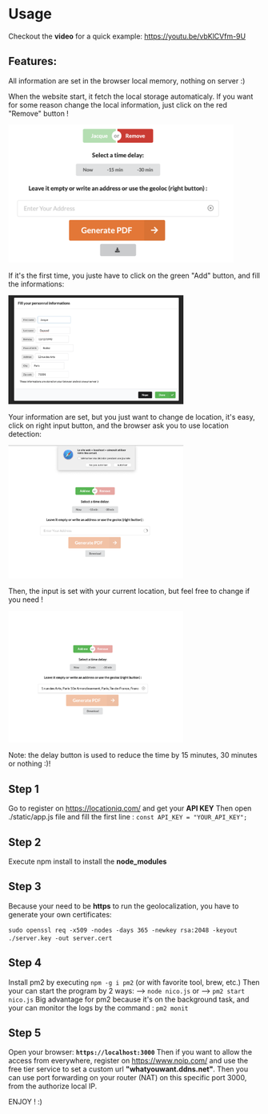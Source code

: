 
# Usage

Checkout the **video** for a quick example:
https://youtu.be/vbKlCVfm-9U

## Features:
All information are set in the browser local memory, nothing on server :)

When the website start, it fetch the local storage automaticaly.
If you want for some reason change the local information, just click on the red "Remove" button !

<img src="/Example%201.png" width="450">

If it's the first time, you juste have to click on the green "Add" button, and fill the informations:

<img src="/Example%202.png" width="350">

Your information are set, but you just want to change de location, it's easy, click on right input button, and the browser ask you to use location detection:

<img src="/Example%203.png" width="350">

Then, the input is set with your current location, but feel free to change if you need !

<img src="/Example%204.png" width="350">

Note: the delay button is used to reduce the time by 15 minutes, 30 minutes or nothing :)!

## Step 1
Go to register on https://locationiq.com/ and get your **API KEY**
Then open ./static/app.js file and fill the first line : `const API_KEY = "YOUR_API_KEY";`
## Step 2
Execute npm install to install the **node_modules**
## Step 3
Because your need to be **https** to run the geolocalization, you have to generate your own certificates:

    sudo openssl req -x509 -nodes -days 365 -newkey rsa:2048 -keyout ./server.key -out server.cert

## Step 4
Install pm2 by executing `npm -g i pm2` (or with favorite tool, brew, etc.)
Then your can start the program by 2 ways:
--> `node nico.js`
or
--> `pm2 start nico.js`
Big advantage for pm2 because it's on the background task, and your can monitor the logs by the command : `pm2 monit`
## Step 5
Open your browser: **`https://localhost:3000`**
Then if you want to allow the access from everywhere, register on https://www.noip.com/ and use the free tier service to set a custom url **"whatyouwant.ddns.net"**.
Then you can use port forwarding on your router (NAT) on this specific port 3000, from the authorize local IP.

ENJOY ! :)


